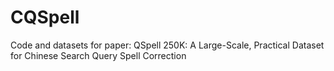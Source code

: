 # CQSpell
Code and datasets for paper: QSpell 250K: A Large-Scale, Practical Dataset for Chinese Search Query Spell Correction
